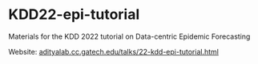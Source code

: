 # KDD22-epi-tutorial
Materials for the KDD 2022 tutorial on Data-centric Epidemic Forecasting

Website: [adityalab.cc.gatech.edu/talks/22-kdd-epi-tutorial.html](https://adityalab.cc.gatech.edu/talks/22-kdd-epi-tutorial.html)

